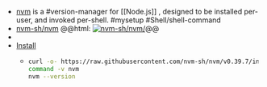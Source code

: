- [nvm](https://github.com/nvm-sh/nvm) is a #version-manager for [[Node.js]] , designed to be installed per-user, and invoked per-shell. #mysetup #Shell/shell-command
- [nvm-sh/nvm](https://github.com/nvm-sh/nvm/)
  @@html: <a href="https://github.com/nvm-sh/nvm/"><img src="https://github-readme-stats-astronomer.vercel.app/api/pin/?username=nvm-sh&repo=nvm&theme=tokyonight" alt="nvm-sh/nvm/"/></a>@@
-
- [Install](https://github.com/nvm-sh/nvm#installing-and-updating)
	- ```bash
	  curl -o- https://raw.githubusercontent.com/nvm-sh/nvm/v0.39.7/install.sh | bash
	  command -v nvm
	  nvm --version
	  ```